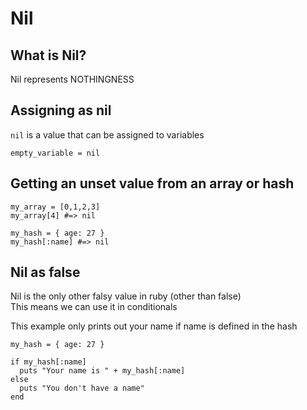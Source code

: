 # Nil

## What is Nil?
Nil represents NOTHINGNESS


## Assigning as nil
`nil` is a value that can be assigned to variables
```
empty_variable = nil
```

## Getting an unset value from an array or hash
```
my_array = [0,1,2,3]
my_array[4] #=> nil

my_hash = { age: 27 }
my_hash[:name] #=> nil

```

## Nil as false
Nil is the only other falsy value in ruby (other than false)  
This means we can use it in conditionals


This example only prints out your name if name is defined in the hash
```
my_hash = { age: 27 }

if my_hash[:name]
  puts "Your name is " + my_hash[:name]
else
  puts "You don't have a name"
end
```








